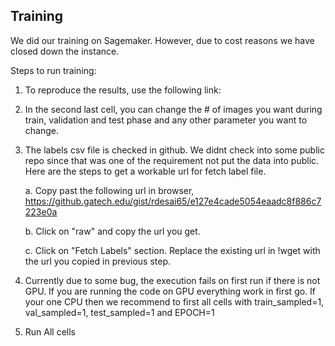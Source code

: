 ## Training

We did our training on Sagemaker. However, due to cost reasons we have closed down the instance.

Steps to run training:

1. To reproduce the results, use the following link: 

2. In the second last cell, you can change the # of images you want during train, validation and test phase and any other parameter you want to change.
3. The labels csv file is checked in github. We didnt check into some public repo since that was one of the requirement not put the data into public. Here are the steps to get a workable url for fetch label file.
    
    a. Copy past the following url in browser, https://github.gatech.edu/gist/rdesai65/e127e4cade5054eaadc8f886c7223e0a
    
    b. Click on "raw" and copy the url you get.
    
    c. Click on "Fetch Labels" section. Replace the existing url in !wget with the url you copied in previous step.
 
 4. Currently due to some bug, the execution fails on first run if there is not GPU. If you are running the code on GPU everything work in first go. If your one CPU then we recommend to first all cells with train_sampled=1, val_sampled=1, test_sampled=1 and EPOCH=1
 
 5. Run All cells